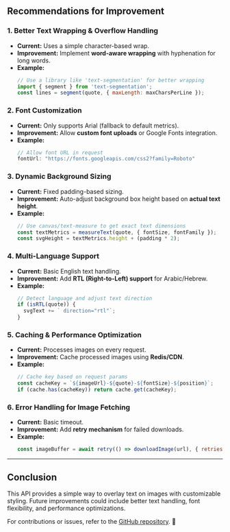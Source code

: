 ## **Recommendations for Improvement**  

### **1. Better Text Wrapping & Overflow Handling**  
- **Current:** Uses a simple character-based wrap.  
- **Improvement:** Implement **word-aware wrapping** with hyphenation for long words.  
- **Example:**  
  ```javascript
  // Use a library like 'text-segmentation' for better wrapping
  import { segment } from 'text-segmentation';
  const lines = segment(quote, { maxLength: maxCharsPerLine });
  ```

### **2. Font Customization**  
- **Current:** Only supports Arial (fallback to default metrics).  
- **Improvement:** Allow **custom font uploads** or Google Fonts integration.  
- **Example:**  
  ```javascript
  // Allow font URL in request
  fontUrl: "https://fonts.googleapis.com/css2?family=Roboto"
  ```

### **3. Dynamic Background Sizing**  
- **Current:** Fixed padding-based sizing.  
- **Improvement:** Auto-adjust background box height based on **actual text height**.  
- **Example:**  
  ```javascript
  // Use canvas/text-measure to get exact text dimensions
  const textMetrics = measureText(quote, { fontSize, fontFamily });
  const svgHeight = textMetrics.height + (padding * 2);
  ```

### **4. Multi-Language Support**  
- **Current:** Basic English text handling.  
- **Improvement:** Add **RTL (Right-to-Left) support** for Arabic/Hebrew.  
- **Example:**  
  ```javascript
  // Detect language and adjust text direction
  if (isRTL(quote)) {
    svgText += ` direction="rtl"`;
  }
  ```

### **5. Caching & Performance Optimization**  
- **Current:** Processes images on every request.  
- **Improvement:** Cache processed images using **Redis/CDN**.  
- **Example:**  
  ```javascript
  // Cache key based on request params
  const cacheKey = `${imageUrl}-${quote}-${fontSize}-${position}`;
  if (cache.has(cacheKey)) return cache.get(cacheKey);
  ```

### **6. Error Handling for Image Fetching**  
- **Current:** Basic timeout.  
- **Improvement:** Add **retry mechanism** for failed downloads.  
- **Example:**  
  ```javascript
  const imageBuffer = await retry(() => downloadImage(url), { retries: 3 });
  ```

---

## **Conclusion**  
This API provides a simple way to overlay text on images with customizable styling. Future improvements could include better text handling, font flexibility, and performance optimizations.  

For contributions or issues, refer to the [GitHub repository](#). 🚀